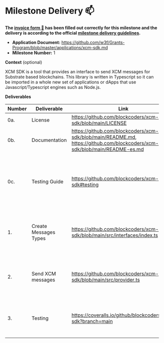 # Milestone Delivery :mailbox:

**The [invoice form :pencil:](https://docs.google.com/forms/d/e/1FAIpQLSfmNYaoCgrxyhzgoKQ0ynQvnNRoTmgApz9NrMp-hd8mhIiO0A/viewform) has been filled out correctly for this milestone and the delivery is according to the official [milestone delivery guidelines](https://github.com/w3f/Grants-Program/blob/master/docs/milestone-deliverables-guidelines.md).**

* **Application Document:** https://github.com/w3f/Grants-Program/blob/master/applications/xcm-sdk.md
* **Milestone Number:** 1

**Context** (optional)

XCM SDK is a tool that provides an interface to send XCM messages for Substrate based blockchains. This library is written in Typescript so it can be imported in a whole new set of applications or dApps that use Javascript/Typescript engines such as Node.js.

**Deliverables**

| Number | Deliverable | Link | Notes |
| ------------- | ------------- | ------------- |------------- |
| 0a. | License | https://github.com/blockcoders/xcm-sdk/blob/main/LICENSE | MIT |
| 0b. | Documentation | https://github.com/blockcoders/xcm-sdk/blob/main/README.md, https://github.com/blockcoders/xcm-sdk/blob/main/README-es.md | **english** and **spanish** versions of the documentation |
| 0c. | Testing Guide | https://github.com/blockcoders/xcm-sdk#testing | Unit test and end to end tests will cover the core functions to ensure everything works as expected |
| 1. | Create Messages Types | https://github.com/blockcoders/xcm-sdk/blob/main/src/interfaces/index.ts | Definition of all messages types that can be sent via xcm supported by Polkadot API. |
| 2. | Send XCM messages | https://github.com/blockcoders/xcm-sdk/blob/main/src/provider.ts | Creation of an interface to send XCM messages using the types defined in (1) |
| 3. | Testing | https://coveralls.io/github/blockcoders/xcm-sdk?branch=main | Achieve a testing coverage of the functionalities above 90% |

